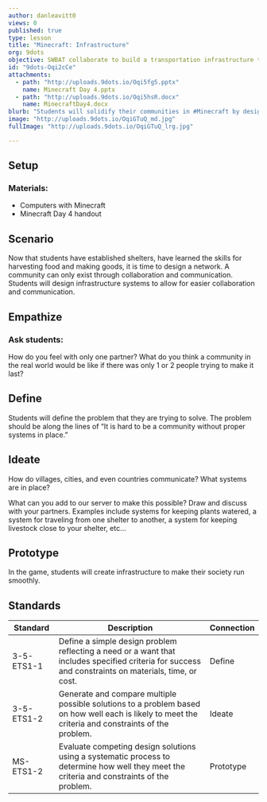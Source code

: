 ```yaml
---
author: danleavitt0
views: 0
published: true
type: lesson
title: "Minecraft: Infrastructure"
org: 9dots
objective: SWBAT collaborate to build a transportation infrastructure to connect their houses.
id: "9dots-Oqi2cCe"
attachments: 
  - path: "http://uploads.9dots.io/Oqi5fg5.pptx"
    name: Minecraft Day 4.pptx
  - path: "http://uploads.9dots.io/Oqi5hsR.docx"
    name: MinecraftDay4.docx
blurb: "Students will solidify their communities in #Minecraft by designing infrastructure #NGSS-3-5-ETS1-1 #NGSS-3-5-ETS1-2  #NGSS-MS-ETS1-2"
image: "http://uploads.9dots.io/OqiGTuQ_md.jpg"
fullImage: "http://uploads.9dots.io/OqiGTuQ_lrg.jpg"

---
```


## Setup
### Materials:

- Computers with Minecraft
- Minecraft Day 4 handout

## Scenario

Now that students have established shelters, have learned the skills for harvesting food and making goods, it is time to design a network. A community can only exist through collaboration and communication. Students will design infrastructure systems to allow for easier collaboration and communication.

## Empathize

### Ask students:
How do you feel with only one partner? What do you think a community in the real world would be like if there was only 1 or 2 people trying to make it last? 

## Define

Students will define the problem that they are trying to solve. The problem should be along the lines of “It is hard to be a community without proper systems in place.”

## Ideate

How do villages, cities, and even countries communicate? What systems are in place?

What can you add to our server to make this possible? Draw and discuss with your partners.
Examples include systems for keeping plants watered, a system for traveling from one shelter to another, a system for keeping livestock close to your shelter, etc...

## Prototype

In the game, students will create infrastructure to make their society run smoothly.


## Standards


Standard | Description | Connection
--- | --- | ---
3-5-ETS1-1 | Define a simple design problem reflecting a need or a want that includes specified criteria for success and constraints on materials, time, or cost. | Define
3-5-ETS1-2 | Generate and compare multiple possible solutions to a problem based on how well each is likely to meet the criteria and constraints of the problem. | Ideate
MS-ETS1-2 | Evaluate competing design solutions using a systematic process to determine how well they meet the criteria and constraints of the problem. | Prototype
